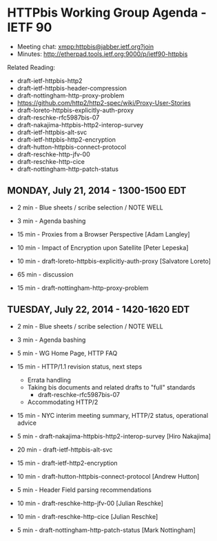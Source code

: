 # HTTPbis Working Group Agenda - IETF 90

* Meeting chat: <xmpp:httpbis@jabber.ietf.org?join>
* Minutes: http://etherpad.tools.ietf.org:9000/p/ietf90-httpbis

Related Reading:

* draft-ietf-httpbis-http2
* draft-ietf-httpbis-header-compression
* draft-nottingham-http-proxy-problem
* https://github.com/http2/http2-spec/wiki/Proxy-User-Stories
* draft-loreto-httpbis-explicitly-auth-proxy
* draft-reschke-rfc5987bis-07
* draft-nakajima-httpbis-http2-interop-survey
* draft-ietf-httpbis-alt-svc
* draft-ietf-httpbis-http2-encryption
* draft-hutton-httpbis-connect-protocol
* draft-reschke-http-jfv-00
* draft-reschke-http-cice
* draft-nottingham-http-patch-status 


## MONDAY, July 21, 2014 - 1300-1500 EDT

*   2 min - Blue sheets / scribe selection / NOTE WELL
*   3 min - Agenda bashing

*  15 min - Proxies from a Browser Perspective [Adam Langley]

*  10 min - Impact of Encryption upon Satellite [Peter Lepeska]

*  10 min - draft-loreto-httpbis-explicitly-auth-proxy [Salvatore Loreto]

*  65 min - discussion

*  15 min - draft-nottingham-http-proxy-problem

## TUESDAY, July 22, 2014 - 1420-1620 EDT

*   2 min - Blue sheets / scribe selection / NOTE WELL
*   3 min - Agenda bashing

*   5 min - WG Home Page, HTTP FAQ

*  15 min - HTTP/1.1 revision status, next steps
   * Errata handling
   * Taking bis documents and related drafts to "full" standards
     * draft-reschke-rfc5987bis-07
   * Accommodating HTTP/2

*  15 min - NYC interim meeting summary, HTTP/2 status, operational advice

*   5 min - draft-nakajima-httpbis-http2-interop-survey [Hiro Nakajima]

*  20 min - draft-ietf-httpbis-alt-svc

*  15 min - draft-ietf-http2-encryption

*  10 min - draft-hutton-httpbis-connect-protocol [Andrew Hutton]

*   5 min - Header Field parsing recommendations

*  10 min - draft-reschke-http-jfv-00 [Julian Reschke]

*  10 min - draft-reschke-http-cice [Julian Reschke]

*   5 min - draft-nottingham-http-patch-status [Mark Nottingham]
